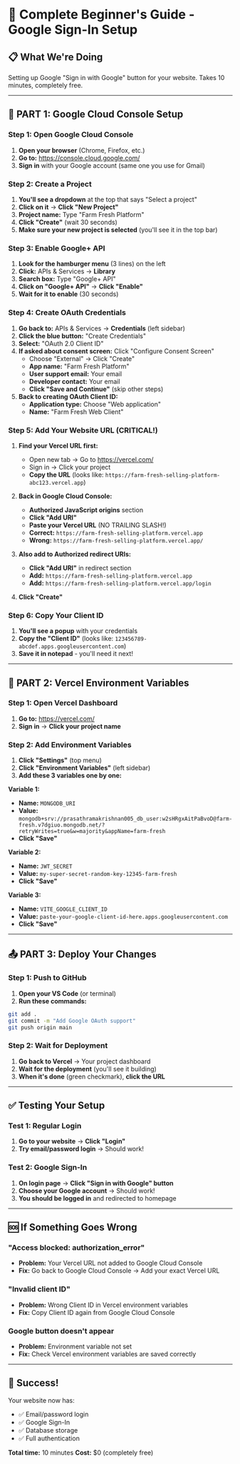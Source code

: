 # 🔰 Complete Beginner's Guide - Google Sign-In Setup

## 📋 What We're Doing
Setting up Google "Sign in with Google" button for your website. Takes 10 minutes, completely free.

---

## 🚀 PART 1: Google Cloud Console Setup

### Step 1: Open Google Cloud Console
1. **Open your browser** (Chrome, Firefox, etc.)
2. **Go to:** https://console.cloud.google.com/
3. **Sign in** with your Google account (same one you use for Gmail)

### Step 2: Create a Project
1. **You'll see a dropdown** at the top that says "Select a project"
2. **Click on it** → **Click "New Project"**
3. **Project name:** Type "Farm Fresh Platform" 
4. **Click "Create"** (wait 30 seconds)
5. **Make sure your new project is selected** (you'll see it in the top bar)

### Step 3: Enable Google+ API
1. **Look for the hamburger menu** (3 lines) on the left
2. **Click:** APIs & Services → **Library**
3. **Search box:** Type "Google+ API"
4. **Click on "Google+ API"** → **Click "Enable"**
5. **Wait for it to enable** (30 seconds)

### Step 4: Create OAuth Credentials
1. **Go back to:** APIs & Services → **Credentials** (left sidebar)
2. **Click the blue button:** "Create Credentials"
3. **Select:** "OAuth 2.0 Client ID"
4. **If asked about consent screen:** Click "Configure Consent Screen"
   - Choose "External" → Click "Create"
   - **App name:** "Farm Fresh Platform"
   - **User support email:** Your email
   - **Developer contact:** Your email
   - **Click "Save and Continue"** (skip other steps)
5. **Back to creating OAuth Client ID:**
   - **Application type:** Choose "Web application"
   - **Name:** "Farm Fresh Web Client"

### Step 5: Add Your Website URL (CRITICAL!)
1. **Find your Vercel URL first:**
   - Open new tab → Go to https://vercel.com/
   - Sign in → Click your project
   - **Copy the URL** (looks like: `https://farm-fresh-selling-platform-abc123.vercel.app`)

2. **Back in Google Cloud Console:**
   - **Authorized JavaScript origins** section
   - **Click "Add URI"**
   - **Paste your Vercel URL** (NO TRAILING SLASH!)
   - **Correct:** `https://farm-fresh-selling-platform.vercel.app`
   - **Wrong:** `https://farm-fresh-selling-platform.vercel.app/`
   
3. **Also add to Authorized redirect URIs:**
   - **Click "Add URI"** in redirect section
   - **Add:** `https://farm-fresh-selling-platform.vercel.app`
   - **Add:** `https://farm-fresh-selling-platform.vercel.app/login`
   
4. **Click "Create"**

### Step 6: Copy Your Client ID
1. **You'll see a popup** with your credentials
2. **Copy the "Client ID"** (looks like: `123456789-abcdef.apps.googleusercontent.com`)
3. **Save it in notepad** - you'll need it next!

---

## 🔧 PART 2: Vercel Environment Variables

### Step 1: Open Vercel Dashboard
1. **Go to:** https://vercel.com/
2. **Sign in** → **Click your project name**

### Step 2: Add Environment Variables
1. **Click "Settings"** (top menu)
2. **Click "Environment Variables"** (left sidebar)
3. **Add these 3 variables one by one:**

**Variable 1:**
- **Name:** `MONGODB_URI`
- **Value:** `mongodb+srv://prasathramakrishnan005_db_user:w2sHRgxAitPaBvoD@farm-fresh.v7dgiuo.mongodb.net/?retryWrites=true&w=majority&appName=farm-fresh`
- **Click "Save"**

**Variable 2:**
- **Name:** `JWT_SECRET`
- **Value:** `my-super-secret-random-key-12345-farm-fresh`
- **Click "Save"**

**Variable 3:**
- **Name:** `VITE_GOOGLE_CLIENT_ID`
- **Value:** `paste-your-google-client-id-here.apps.googleusercontent.com`
- **Click "Save"**

---

## 📤 PART 3: Deploy Your Changes

### Step 1: Push to GitHub
1. **Open your VS Code** (or terminal)
2. **Run these commands:**
```bash
git add .
git commit -m "Add Google OAuth support"
git push origin main
```

### Step 2: Wait for Deployment
1. **Go back to Vercel** → Your project dashboard
2. **Wait for the deployment** (you'll see it building)
3. **When it's done** (green checkmark), **click the URL**

---

## ✅ Testing Your Setup

### Test 1: Regular Login
1. **Go to your website** → **Click "Login"**
2. **Try email/password login** → Should work!

### Test 2: Google Sign-In
1. **On login page** → **Click "Sign in with Google" button**
2. **Choose your Google account** → Should work!
3. **You should be logged in** and redirected to homepage

---

## 🆘 If Something Goes Wrong

### "Access blocked: authorization_error"
- **Problem:** Your Vercel URL not added to Google Cloud Console
- **Fix:** Go back to Google Cloud Console → Add your exact Vercel URL

### "Invalid client ID"
- **Problem:** Wrong Client ID in Vercel environment variables
- **Fix:** Copy Client ID again from Google Cloud Console

### Google button doesn't appear
- **Problem:** Environment variable not set
- **Fix:** Check Vercel environment variables are saved correctly

---

## 🎉 Success!
Your website now has:
- ✅ Email/password login
- ✅ Google Sign-In
- ✅ Database storage
- ✅ Full authentication

**Total time:** 10 minutes
**Cost:** $0 (completely free)
